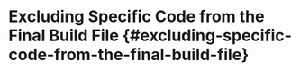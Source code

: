 # Excluding Specific Code from the Final Build File {#excluding-specific-code-from-the-final-build-file}

<!-- @include: @/shared/wip.en.md -->
